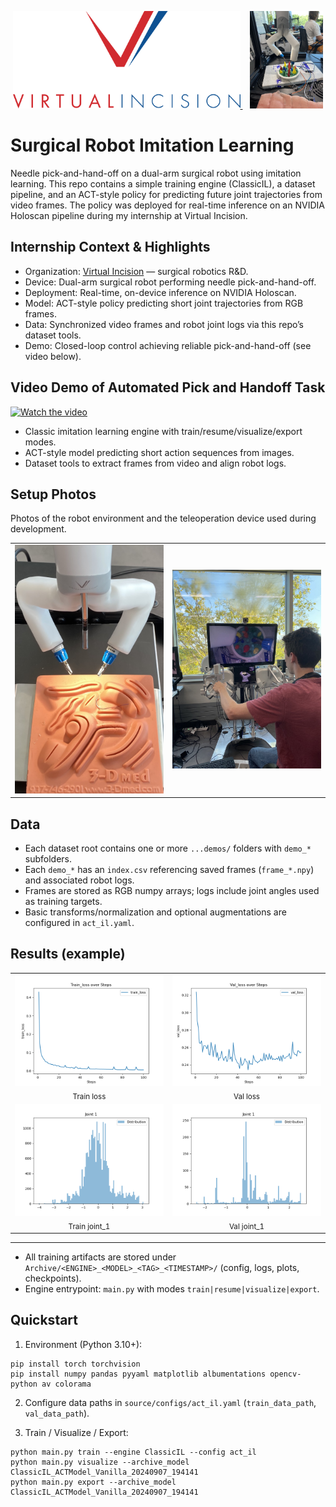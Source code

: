 <p align="center">
  <a href="https://www.virtualincision.com/">
    <img src="Archive/documentation/Virtual-Incision-Logo.png" alt="Virtual Incision" height="156">
  </a>
  &nbsp;&nbsp;
  <a href="https://www.virtualincision.com/">
    <img src="Archive/documentation/Mira.jpeg" alt="MIRA" height="156">
  </a>
</p>

# Surgical Robot Imitation Learning

Needle pick-and-hand-off on a dual-arm surgical robot using imitation learning. This repo contains a simple training engine (ClassicIL), a dataset pipeline, and an ACT-style policy for predicting future joint trajectories from video frames. The policy was deployed for real-time inference on an NVIDIA Holoscan pipeline during my internship at Virtual Incision.

## Internship Context & Highlights

- Organization: [Virtual Incision](https://www.virtualincision.com/) — surgical robotics R&D.
- Device: Dual-arm surgical robot performing needle pick-and-hand-off.
- Deployment: Real-time, on-device inference on NVIDIA Holoscan.
- Model: ACT-style policy predicting short joint trajectories from RGB frames.
- Data: Synchronized video frames and robot joint logs via this repo’s dataset tools.
- Demo: Closed-loop control achieving reliable pick-and-hand-off (see video below).

## Video Demo of Automated Pick and Handoff Task

[![Watch the video](https://img.youtube.com/vi/wZuMUCP2N-o/maxresdefault.jpg)](https://youtu.be/wZuMUCP2N-o)


- Classic imitation learning engine with train/resume/visualize/export modes.
- ACT-style model predicting short action sequences from images.
- Dataset tools to extract frames from video and align robot logs.

## Setup Photos

Photos of the robot environment and the teleoperation device used during development.

<table>
  <tr>
    <td align="center">
      <img src="Archive/documentation/robot_setup.jpeg" alt="Surgical robot setup" width="360">
    </td>
    <td align="center">
      <img src="Archive/documentation/teleop.jpeg" alt="Teleoperation device" width="360">
    </td>
  </tr>
</table>

## Data

- Each dataset root contains one or more `...demos/` folders with `demo_*` subfolders.
- Each `demo_*` has an `index.csv` referencing saved frames (`frame_*.npy`) and associated robot logs.
- Frames are stored as RGB numpy arrays; logs include joint angles used as training targets.
- Basic transforms/normalization and optional augmentations are configured in `act_il.yaml`.

## Results (example)

<table>
  <tr>
    <td align="center">
      <img src="Archive/ClassicIL_ACTModel_Vanilla_20240907_194141/plots/train_loss.png" width="360"><br>
      <sub>Train loss</sub>
    </td>
    <td align="center">
      <img src="Archive/ClassicIL_ACTModel_Vanilla_20240907_194141/plots/val_loss.png" width="360"><br>
      <sub>Val loss</sub>
    </td>
  </tr>
  <tr>
    <td align="center">
      <img src="Archive/ClassicIL_ACTModel_Vanilla_20240907_194141/plots/train_distr/joint_1.png" width="360"><br>
      <sub>Train joint_1</sub>
    </td>
    <td align="center">
      <img src="Archive/ClassicIL_ACTModel_Vanilla_20240907_194141/plots/val_distr/joint_1.png" width="360"><br>
      <sub>Val joint_1</sub>
    </td>
  </tr>
</table>

---

- All training artifacts are stored under `Archive/<ENGINE>_<MODEL>_<TAG>_<TIMESTAMP>/` (config, logs, plots, checkpoints).
- Engine entrypoint: `main.py` with modes `train|resume|visualize|export`.

## Quickstart

1) Environment (Python 3.10+):

```
pip install torch torchvision
pip install numpy pandas pyyaml matplotlib albumentations opencv-python av colorama
```

2) Configure data paths in `source/configs/act_il.yaml` (`train_data_path`, `val_data_path`).

3) Train / Visualize / Export:

```
python main.py train --engine ClassicIL --config act_il
python main.py visualize --archive_model ClassicIL_ACTModel_Vanilla_20240907_194141
python main.py export --archive_model ClassicIL_ACTModel_Vanilla_20240907_194141
```
